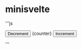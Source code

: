 # minisvelte

'''js
<script>
  let counter = 0;

  const increment = () => counter++;
  const decrement = () => counter--;
</script>

<button on:click={decrement}>Decrement</button>
{counter}
<button on:click={increment}>Increment</button>

<style>
    
</style>

'''
